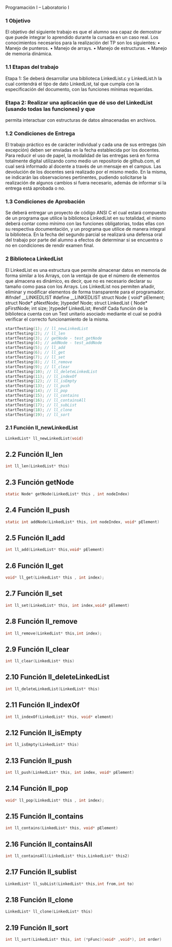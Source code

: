 
Programación I – Laboratorio I

### 1 Objetivo

El objetivo del siguiente trabajo es que el alumno sea capaz de demostrar que puede integrar
lo aprendido durante la cursada en un caso real.
Los conocimientos necesarios para la realización del TP son los siguientes:
• Manejo de punteros.
• Manejo de arrays.
• Manejo de estructuras.
• Manejo de memoria dinámica.

### 1.1 Etapas del trabajo
Etapa 1: Se deberá desarrollar una biblioteca LinkedList.c y LinkedList.h la cual contendrá el
tipo de dato LinkedList, tal que cumpla con la especificación del documento, con las funciones
mínimas requeridas.

### Etapa 2: Realizar una aplicación que dé uso del LinkedList (usando todas las funciones) y que
permita interactuar con estructuras de datos almacenadas en archivos.

### 1.2 Condiciones de Entrega

El trabajo práctico es de carácter individual y cada una de sus entregas (sin excepción) deben
ser enviadas en la fecha establecida por los docentes. Para reducir el uso de papel, la
modalidad de las entregas será en forma totalmente digital utilizando como medio un
repositorio de github.com, el cual será informado al docente a través de un mensaje en el
campus. Las devolución de los docentes será realizado por el mismo medio. En la misma, se
indicarán las observaciones pertinentes, pudiendo solicitarse la realización de algunos cambios
si fuera necesario, además de informar si la entrega está aprobada o no.

### 1.3 Condiciones de Aprobación

Se deberá entregar un proyecto de código ANSI C el cual estará compuesto de un programa
que utilice la biblioteca LinkedList en su totalidad, el mismo deberá contar como mínimo con
las funciones obligatorias, todas ellas con su respectiva documentación, y un programa que
utilice de manera integral la biblioteca. En la fecha del segundo parcial se realizará una
defensa oral del trabajo por parte del alumno a efectos de determinar si se encuentra o no en
condiciones de rendir examen final.

### 2 Biblioteca LinkedList

El LinkedList es una estructura que permite almacenar datos en memoria de forma similar a
los Arrays, con la ventaja de que el número de elementos que almacena es dinámico, es decir,
que no es necesario declarar su tamaño como pasa con los Arrays. Los LinkedList nos permiten
añadir, eliminar y modificar elementos de forma transparente para el programador.
#ifndef __LINKEDLIST
#define __LINKEDLIST
struct Node
{
void* pElement;
struct Node* pNextNode;
}typedef Node;
struct LinkedList
{
Node* pFirstNode;
int size;
}typedef LinkedList;
#endif
Cada función de la biblioteca cuenta con un Test unitario asociado mediante el cual se podrá
verificar el correcto funcionamiento de la misma.

```c
startTesting(1); // ll_newLinkedList
startTesting(2); // ll_len
startTesting(3); // getNode - test_getNode
startTesting(4); // addNode - test_addNode
startTesting(5); // ll_add
startTesting(6); // ll_get
startTesting(7); // ll_set
startTesting(8); // ll_remove
startTesting(9); // ll_clear
startTesting(10); // ll_deleteLinkedList
startTesting(11); // ll_indexOf
startTesting(12); // ll_isEmpty
startTesting(13); // ll_push
startTesting(14); // ll_pop
startTesting(15); // ll_contains
startTesting(16); // ll_containsAll
startTesting(17); // ll_subList
startTesting(18); // ll_clone
startTesting(19); // ll_sort
```

### 2.1 Función ll_newLinkedList
```c
LinkedList* ll_newLinkedList(void)
```
## 2.2 Función ll_len
```c
int ll_len(LinkedList* this)
```
## 2.3 Función getNode
```c
static Node* getNode(LinkedList* this , int nodeIndex)
```
## 2.4 Función ll_push
```c
static int addNode(LinkedList* this, int nodeIndex, void* pElement)
```
## 2.5 Función ll_add
```c
int ll_add(LinkedList* this,void* pElement)
```
## 2.6 Función ll_get
```c
void* ll_get(LinkedList* this , int index);
```
## 2.7 Función ll_set
```c
int ll_set(LinkedList* this, int index,void* pElement)
```
## 2.8 Función ll_remove
```c
int ll_remove(LinkedList* this,int index);
```
## 2.9 Función ll_clear
```c
int ll_clear(LinkedList* this)
```
## 2.10 Función ll_deleteLinkedList
```c
int ll_deleteLinkedList(LinkedList* this)
```
## 2.11 Función ll_indexOf
```c
int ll_indexOf(LinkedList* this, void* element)
```
## 2.12 Función ll_isEmpty
```c
int ll_isEmpty(LinkedList* this)
```
## 2.13 Función ll_push
```c
int ll_push(LinkedList* this, int index, void* pElement)
```
## 2.14 Función ll_pop
```c
void* ll_pop(LinkedList* this , int index);
```
## 2.15 Función ll_contains
```c
int ll_contains(LinkedList* this, void* pElement)
```
## 2.16 Función ll_containsAll
```c
int ll_containsAll(LinkedList* this,LinkedList* this2)
```
## 2.17 Función ll_sublist
```c
LinkedList* ll_subList(LinkedList* this,int from,int to)
```
## 2.18 Función ll_clone
```c
LinkedList* ll_clone(LinkedList* this)
```
## 2.19 Función ll_sort
```c
int ll_sort(LinkedList* this, int (*pFunc)(void* ,void*), int order)
```
